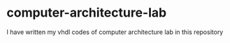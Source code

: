 # computer-architecture-lab

I have written my vhdl codes of computer architecture lab in this repository